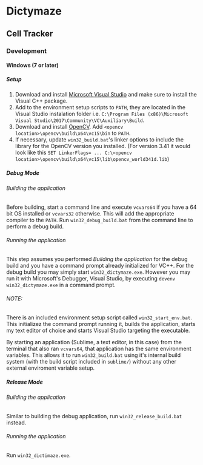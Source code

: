 # Dictymaze

## Cell Tracker

### Development

#### Windows (7 or later)

##### Setup
1. Download and install [Microsoft Visual Studio](https://www.visualstudio.com/vs/community/) and make sure to install the Visual C++ package.
2. Add to the environment setup scripts to `PATH`, they are located in the Visual Studio instalation folder i.e. `C:\Program Files (x86)\Microsoft Visual Studio\2017\Community\VC\Auxiliary\Build`.
3. Download and install [OpenCV](http1s://opencv.org/releases.html). Add `<opencv location>\opencv\build\x64\vc15\bin` to `PATH`.
4. If necessary, update `win32_build.bat`'s linker options to include the library for the OpenCV version you installed. (For version 3.41 it would look like this `SET LinkerFlags= ... C:\<opencv location>\opencv\build\x64\vc15\lib\opencv_world341d.lib`)

##### Debug Mode

###### Building the application
Before building, start a command line and execute `vcvars64` if you have a 64 bit OS installed or `vcvars32` otherwise. This will add the appropriate compiler to the `PATH`. Run `win32_debug_build.bat` from the command line to perform a debug build.

###### Running the application
This step assumes you performed *Building the application* for the debug build and you have a command prompt already initialized for VC++. For the debug build you may simply start `win32_dictymaze.exe`. However you may run it with Microsoft's Debugger, Visual Studio, by executing `devenv win32_dictymaze.exe` in a command prompt.

###### NOTE:
There is an included environment setup script called `win32_start_env.bat`. This initializez the command prompt running it, builds the application, starts my text editor of choice and starts Visual Studio targeting the executable.

By starting an application (Sublime, a text editor, in this case) from the terminal that also ran `vcvars64`, that application has the same environment variables. This allows it to run `win32_build.bat` using it's internal build system (with the build script included in `sublime/`) without any other external enviroment variable setup.

##### Release Mode

###### Building the application
Similar to building the debug application, run `win32_release_build.bat` instead.

###### Running the application
Run `win32_dictimaze.exe`.
